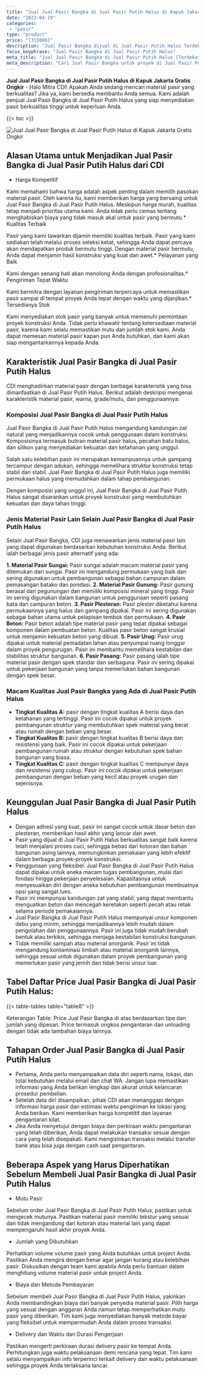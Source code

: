 ```yaml
---
title: "Jual Jual Pasir Bangka di Jual Pasir Putih Halus di Kapuk Jakarta Gratis Ongkir"
date: "2023-04-19"
categories:
 - "pasir"
type: "product"
price: "[315000]"
description: "Jual Pasir Bangka dijual di Jual Pasir Putih Halus Terdekat. Jual Pasir Bangka ini sering dipakai dalam proyek konstruksi sebagai bahan campuran yang terpilih dan bersih. Hubungi kami untuk informasi lebih lanjut."
focus_keyphrase: "Jual Pasir Bangka di Jual Pasir Putih Halus"
meta_title: "Jual Jual Pasir Bangka di Jual Pasir Putih Halus [Terdekat] - CDI"
meta_description: "Cari Jual Pasir Bangka untuk proyek di Jual Pasir Putih Halus? Kami menawarkan Jual Pasir Bangka berkualitas untuk bahan campuran. Raih penawaran terbaik sekarang."
---
```


**Jual Jual Pasir Bangka di Jual Pasir Putih Halus di Kapuk Jakarta Gratis Ongkir** - Halo Mitra CDI! Apakah Anda sedang mencari material pasir yang berkualitas? Jika ya, kami bersedia membantu Anda semua. Kami adalah penjual Jual Pasir Bangka di Jual Pasir Putih Halus yang siap menyediakan pasir berkualitas tinggi untuk keperluan Anda.

{{< toc >}}

![Jual Jual Pasir Bangka di Jual Pasir Putih Halus di Kapuk Jakarta Gratis Ongkir](/images/pasir/pasir-bangunan-01.jpg)

## Alasan Utama untuk Menjadikan Jual Pasir Bangka di Jual Pasir Putih Halus dari CDI

*   Harga Kompetitif

Kami memahami bahwa harga adalah aspek penting dalam memilih pasokan material pasir. Oleh karena itu, kami memberikan harga yang bersaing untuk Jual Pasir Bangka di Jual Pasir Putih Halus. Meskipun harga murah, kualitas tetap menjadi prioritas utama kami. Anda tidak perlu cemas tentang menghabiskan biaya yang tidak masuk akal untuk pasir yang bermutu.*   Kualitas Terbaik

Pasir yang kami tawarkan dijamin memiliki kualitas terbaik. Pasir yang kami sediakan telah melalui proses seleksi ketat, sehingga Anda dapat percaya akan mendapatkan produk bermutu tinggi. Dengan material pasir bermutu, Anda dapat menjamin hasil konstruksi yang kuat dan awet.*   Pelayanan yang Baik

Kami dengan senang hati akan menolong Anda dengan profesionalitas.*   Pengiriman Tepat Waktu

Kami bermitra dengan layanan pengiriman terpercaya untuk memastikan pasir sampai di tempat proyek Anda tepat dengan waktu yang dijanjikan.*   Tersedianya Stok

Kami menyediakan stok pasir yang banyak untuk memenuhi permintaan proyek konstruksi Anda. Tidak perlu khawatir tentang ketersediaan material pasir, karena kami selalu memastikan mutu dan jumlah stok kami. Anda dapat memesan material pasir kapan pun Anda butuhkan, dan kami akan siap mengantarkannya kepada Anda. 

## Karakteristik Jual Pasir Bangka di Jual Pasir Putih Halus

CDI menghadirkan material pasir dengan berbagai karakteristik yang bisa dimanfaatkan di Jual Pasir Putih Halus. Berikut adalah deskripsi mengenai karakteristik material pasir, warna, grade/mutu, dan penggunaannya:

### Komposisi Jual Pasir Bangka di Jual Pasir Putih Halus

Jual Pasir Bangka di Jual Pasir Putih Halus mengandung kandungan zat natural yang menjadikannya cocok untuk penggunaan dalam konstruksi. Komposisinya termasuk butiran material pasir halus, pecahan batu halus, dan silikon yang menyediakan kekuatan dan ketahanan yang unggul.

Salah satu kelebihan pasir ini merupakan kemampuannya untuk gampang tercampur dengan adukan, sehingga memelihara struktur konstruksi tetap stabil dan stabil. Jual Pasir Bangka di Jual Pasir Putih Halus juga memiliki permukaan halus yang memudahkan dalam tahap pembangunan.

Dengan komposisi yang unggul ini, Jual Pasir Bangka di Jual Pasir Putih Halus sangat disarankan untuk proyek konstruksi yang membutuhkan kekuatan dan daya tahan tinggi.

### Jenis Material Pasir Lain Selain Jual Pasir Bangka di Jual Pasir Putih Halus

Selain Jual Pasir Bangka, CDI juga menawarkan jenis material pasir lain yang dapat digunakan berdasarkan kebutuhan konstruksi Anda. Berikut ialah berbagai jenis pasir alternatif yang ada:

**1\. Material Pasir Sungai:** Pasir sungai adalah macam material pasir yang ditemukan dari sungai. Pasir ini mengandung permukaan yang baik dan sering digunakan untuk pembangunan sebagai bahan campuran dalam pemasangan batako dan pondasi.
**2\. Material Pasir Gunung:** Pasir gunung berasal dari pegunungan dan memiliki komposisi mineral yang tinggi. Pasir ini sering digunakan dalam bangunan untuk penggunaan seperti pasang bata dan campuran beton.
**3\. Pasir Plesteran:** Pasir plester diketahui karena permukaannya yang halus dan gampang dipakai. Pasir ini sering digunakan sebagai bahan utama untuk pelapisan tembok dan permukaan.
**4\. Pasir Beton:** Pasir beton adalah tipe material pasir yang tepat dipakai sebagai komponen dalam pembuatan beton. Kualitas pasir beton sangat krusial untuk menjamin kekuatan beton yang dibuat.
**5\. Pasir Urug:** Pasir urug dipakai untuk material pemadatan lahan atau penyumpal ruang longgar dalam proyek pengurugan. Pasir ini membantu memelihara kestabilan dan stabilitas struktur bangunan.
**6\. Pasir Pasang:** Pasir pasang ialah tipe material pasir dengan spek standar dan serbaguna. Pasir ini sering dipakai untuk pekerjaan bangunan yang tanpa memerlukan bahan bangunan dengan spek besar.

### Macam Kualitas Jual Pasir Bangka yang Ada di Jual Pasir Putih Halus

*   **Tingkat Kualitas A:** pasir dengan tingkat kualitas A berisi daya dan ketahanan yang tertinggi. Pasir ini cocok dipakai untuk proyek pembangunan struktur yang membutuhkan spek material yang berat atau rumah dengan beban yang besar.
*   **Tingkat Kualitas B:** pasir dengan tingkat kualitas B berisi daya dan resistensi yang baik. Pasir ini cocok dipakai untuk pekerjaan pembangunan rumah atau struktur dengan kebutuhan spek bahan bangunan yang biasa.
*   **Tingkat Kualitas C:** pasir dengan tingkat kualitas C mempunyai daya dan resistensi yang cukup. Pasir ini cocok dipakai untuk pekerjaan pembangunan dengan beban yang kecil atau proyek urugan dan sejenisnya.

## Keunggulan Jual Pasir Bangka di Jual Pasir Putih Halus

*   Dengan adhesi yang kuat, pasir ini sangat cocok untuk dasar beton dan plesteran, memberikan hasil akhir yang lancar dan awet.
*   Pasir yang dijual di Jual Pasir Putih Halus berkualitas sangat baik karena telah menjalani proses cuci, sehingga bebas dari kotoran dan bahan bangunan asing lainnya, memungkinkan pemakaian yang lebih efektif dalam berbagai proyek-proyek konstruksi.
*   Penggunaan yang fleksibel. Jual Pasir Bangka di Jual Pasir Putih Halus dapat dipakai untuk aneka macam tugas pembangunan, mulai dari fondasi hingga pekerjaan penyelesaian. Kapasitasnya untuk menyesuaikan diri dengan aneka kebutuhan pembangunan membuatnya opsi yang sangat lues.
*   Pasir ini mempunyai kandungan zat yang stabil, yang dapat membantu menguatkan beton dan mencegah keretakan seperti pecah atau retak selama periode pemakaiannya.
*   Jual Pasir Bangka di Jual Pasir Putih Halus mempunyai unsur komponen debu yang minim, sehingga menjadikannya lebih mudah dalam pengolahan dan penggunaannya. Pasir ini juga tidak mudah berubah bentuk atau terkikis, sehingga menjaga kestabilan konstruksi bangunan.
*   Tidak memiliki sampah atau material anorganik. Pasir ini tidak mengandung kontaminasi limbah atau material anorganik lainnya, sehingga sesuai untuk digunakan dalam proyek pembangunan yang memerlukan pasir yang jernih dan tidak berisi unsur luar.

## Tabel Daftar Price Jual Pasir Bangka di Jual Pasir Putih Halus:

{{< table-tables table="table8" >}}

Keterangan Table: Price Jual Pasir Bangka di atas berdasarkan tipe dan jumlah yang dipesan. Price termasuk ongkos pengantaran dan unloading dengan tidak ada tambahan biaya lainnya.

## Tahapan Order Jual Pasir Bangka di Jual Pasir Putih Halus

*   Pertama, Anda perlu menyampaikan data diri seperti nama, lokasi, dan total kebutuhan melalui email dan chat WA. Jangan lupa memastikan informasi yang Anda berikan lengkap dan akurat untuk kelancaran prosedur pembelian.
*   Setelah data diri disampaikan, pihak CDI akan menanggapi dengan informasi harga pasir dan estimasi waktu pengiriman ke lokasi yang Anda berikan. Kami memberikan harga kompetitif dan layanan pengantaran kilat.
*   Jika Anda menyetujui dengan biaya dan perkiraan waktu pengantaran yang telah diberikan, Anda dapat melakukan transaksi sesuai dengan cara yang telah disepakati. Kami mengizinkan transaksi melalui transfer bank atau bisa juga dengan cash saat pengantaran.

## Beberapa Aspek yang Harus Diperhatikan Sebelum Membeli Jual Pasir Bangka di Jual Pasir Putih Halus

*   Mutu Pasir

Sebelum order Jual Pasir Bangka di Jual Pasir Putih Halus, pastikan untuk mengecek mutunya. Pastikan material pasir memiliki tekstur yang sesuai dan tidak mengandung dari kotoran atau material lain yang dapat mempengaruhi hasil akhir proyek Anda.
*   Jumlah yang Dibutuhkan

Perhatikan volume volume pasir yang Anda butuhkan untuk project Anda. Pastikan Anda mengira dengan benar agar jangan kurang atau kelebihan pasir. Diskusikan dengan team kami apabila Anda perlu bantuan dalam menghitung volume material pasir untuk project Anda.
*   Biaya dan Metode Pembayaran

Sebelum membeli Jual Pasir Bangka di Jual Pasir Putih Halus, yakinkan Anda membandingkan biaya dari banyak penyedia material pasir. Pilih harga yang sesuai dengan anggaran Anda namun tetap memperhatikan mutu pasir yang diberikan. Tim kami juga menyediakan banyak metode bayar yang fleksibel untuk mempermudah Anda dalam proses transaksi.
*   Delivery dan Waktu dan Durasi Pengerjaan

Pastikan mengerti perkiraan durasi delivery pasir ke tempat Anda. Perhitungkan juga waktu pelaksanaan demi rencana yang tepat. Tim kami selalu menyampaikan info terperinci terkait delivery dan waktu pelaksanaan sehingga proyek Anda terlaksana lancar.